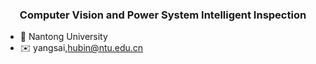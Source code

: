 ### <div align="center">Computer Vision and Power System Intelligent Inspection</div>  
- 🔭 Nantong University
- ✉️ yangsai,hubin@ntu.edu.cn

